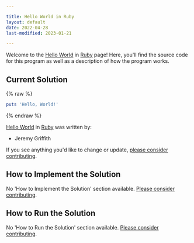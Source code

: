 ```yaml
---

title: Hello World in Ruby
layout: default
date: 2022-04-28
last-modified: 2023-01-21

---
```


Welcome to the [Hello World](https://sampleprograms.io/projects/hello-world) in [Ruby](https://sampleprograms.io/languages/ruby) page! Here, you'll find the source code for this program as well as a description of how the program works.

## Current Solution

{% raw %}

```ruby
puts 'Hello, World!'
```

{% endraw %}

[Hello World](https://sampleprograms.io/projects/hello-world) in [Ruby](https://sampleprograms.io/languages/ruby) was written by:

- Jeremy Griffith

If you see anything you'd like to change or update, [please consider contributing](https://github.com/TheRenegadeCoder/sample-programs).

## How to Implement the Solution

No 'How to Implement the Solution' section available. [Please consider contributing](https://github.com/TheRenegadeCoder/sample-programs-website).

## How to Run the Solution

No 'How to Run the Solution' section available. [Please consider contributing](https://github.com/TheRenegadeCoder/sample-programs-website).